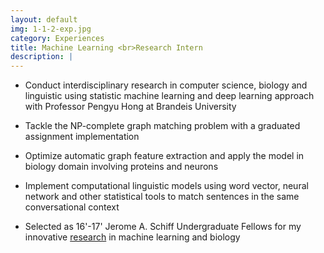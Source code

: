 ```yaml
---
layout: default
img: 1-1-2-exp.jpg
category: Experiences
title: Machine Learning <br>Research Intern
description: |
---
```


* Conduct interdisciplinary research in computer science, biology and linguistic using statistic machine learning and deep learning approach with Professor Pengyu Hong at Brandeis University

* Tackle the NP-complete graph matching problem with a graduated assignment implementation

* Optimize automatic graph feature extraction and apply the model in biology domain involving proteins and neurons

* Implement computational linguistic models using word vector, neural network and other statistical tools to match sentences in the same conversational context

* Selected as 16'-17' Jerome A. Schiff Undergraduate Fellows for my innovative [research](http://www.cs.brandeis.edu/~weschin/Schiff-Proposal.pdf) in machine learning and biology